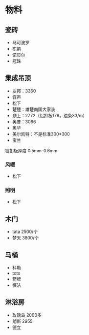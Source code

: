 # 物料

## 瓷砖

- 马可波罗
- 东鹏
- 诺贝尔
- 冠珠

## 集成吊顶

- 友邦：3360
- 容声
- 松下
- 楚楚：雄楚南国大家装
- 顶上：2772（铝扣板178，边条33/m）
- 奥普：3066
- 奥华
- 美尔凯特：不是标准300*300
- 宝兰

铝扣板厚度 0.5mm-0.6mm

### 风暖

- 松下

### 照明

- 松下

## 木门

- tata 2500/个
- 梦天 3800/个

## 马桶

- 科勒
- toto
- 箭牌
- 恒洁

## 淋浴房

- 玫瑰岛 2000多
- 朗斯 2955
- 德立
